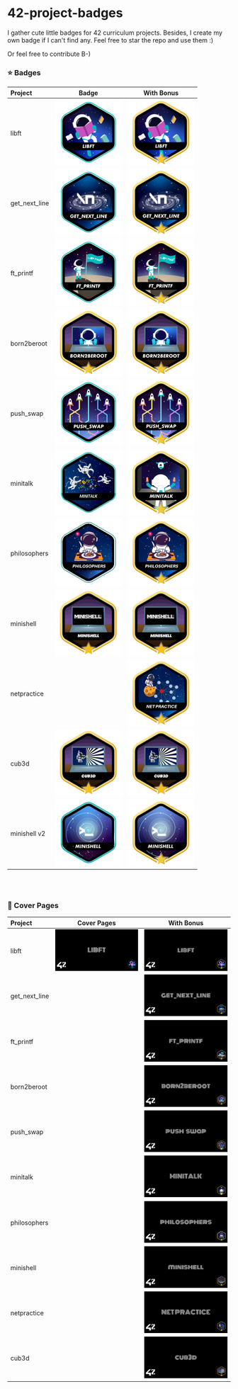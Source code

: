 # 42-project-badges
I gather cute little badges for 42 curriculum projects. Besides, I create my own badge if I can't find any. Feel free to star the repo and use them :)

Or feel free to contribute B-)


### ⭐ Badges

| Project       |Badge | With Bonus                                             |
|:--------------|:--------------------------------------------------:|:--------------------------------------------------:|
| libft         |![Libft](./badges/libft.png) | ![Libft](./badges/libft-bonus.png)                 |
| get_next_line |![get_next_line](./badges/get_next_line.png)|![get_next_line](./badges/get_next_line-bonus.png) |
| ft_printf     |![ft_printf](./badges/ft_printf.png)  |![ft_printf](./badges/ft_printf-bonus.png)         |
| born2beroot   |![born2beroot](./badges/born2beroot.png) |![born2beroot](./badges/born2beroot-bonus.png)     |
| push_swap     |![push_swap](./badges/push_swap.png)   |![push_swap](./badges/push_swap-bonus.png)         |
| minitalk      |![minitalk](./badges/minitalk.png)  |![minitalk](./badges/minitalk-bonus.png)           |
| philosophers  |![philosophers](./badges/philosophers.png) |![philosophers](./badges/philosophers-bonus.png)   |
| minishell     |![minishell](./badges/minishell.png) |![minishell](./badges/minishell-bonus.png)         |
| netpractice   | |![net_practice](./badges/net_practice-bonus.png)   |
| cub3d         |![cub3d](./badges/cub3d.png) |![cub3d](./badges/cub3d-bonus.png)                 |
| minishell v2  |![minishell](./badges/minishell2.png) |![minishell](./badges/minishell-bonus2.png)|

</br></br>

### 🌠 Cover Pages

| Project       | Cover Pages                                        | With Bonus|
|:--------------|:--------------------------------------------------:|:--------------------------------------------------:|
| libft         | ![Libft](./covers/libft_cover.png)                 | ![Libft](./covers/libft_cover_bonus.png)                 |
| get_next_line | |![get_next_line](./covers/get_next_line_cover.png) |
| ft_printf     | |![ft_printf](./covers/ft_printf_cover.png)         |
| born2beroot   | |![born2beroot](./covers/born2beroot_cover.png)     |
| push_swap     | |![push_swap](./covers/push_swap_cover.png)         |
| minitalk      | |![minitalk](./covers/minitalk_cover_bonus.png)           |
| philosophers  | |![philosophers](./covers/philosophers_cover.png)   |
| minishell     | |![minishell](./covers/minishell_cover.png)         |
| netpractice   | |![net_practice](./covers/net_practice_cover.png)   |
| cub3d         | |![cub3d](./covers/cub3d_cover.png)                 |
